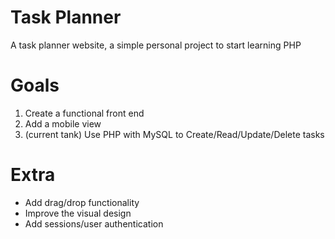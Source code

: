 # Task Planner
A task planner website, a simple personal project to start learning PHP

# Goals
1)  Create a functional front end
2) Add a mobile view
3) (current tank) Use PHP with MySQL to Create/Read/Update/Delete tasks

# Extra 
- Add drag/drop functionality
- Improve the visual design
- Add sessions/user authentication